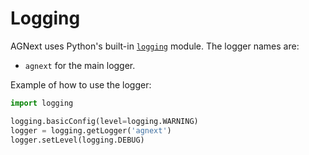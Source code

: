 # Logging

AGNext uses Python's built-in [`logging`](https://docs.python.org/3/library/logging.html) module.
The logger names are:

- `agnext` for the main logger.

Example of how to use the logger:

```python
import logging

logging.basicConfig(level=logging.WARNING)
logger = logging.getLogger('agnext')
logger.setLevel(logging.DEBUG)
```
